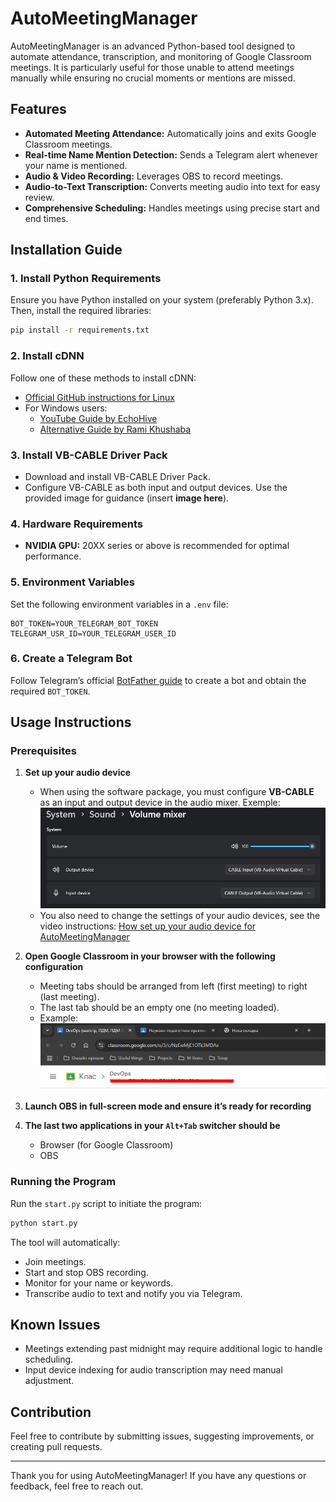 # AutoMeetingManager

AutoMeetingManager is an advanced Python-based tool designed to automate attendance, transcription, and monitoring of Google Classroom meetings. It is particularly useful for those unable to attend meetings manually while ensuring no crucial moments or mentions are missed.

## Features

- **Automated Meeting Attendance:** Automatically joins and exits Google Classroom meetings.
- **Real-time Name Mention Detection:** Sends a Telegram alert whenever your name is mentioned.
- **Audio & Video Recording:** Leverages OBS to record meetings.
- **Audio-to-Text Transcription:** Converts meeting audio into text for easy review.
- **Comprehensive Scheduling:** Handles meetings using precise start and end times.

## Installation Guide

### 1. Install Python Requirements

Ensure you have Python installed on your system (preferably Python 3.x). Then, install the required libraries:

```bash
pip install -r requirements.txt
```

### 2. Install cDNN

Follow one of these methods to install cDNN:

- [Official GitHub instructions for Linux](https://github.com/SYSTRAN/faster-whisper?tab=readme-ov-file#requirements)
- For Windows users:
  - [YouTube Guide by EchoHive](https://www.youtube.com/watch?app=desktop\&v=CfSGIj9QECc\&ab_channel=echohive)
  - [Alternative Guide by Rami Khushaba](https://www.youtube.com/watch?v=Kyc0AgMIBSU\&ab_channel=RamiKhushaba)

### 3. Install VB-CABLE Driver Pack

- Download and install VB-CABLE Driver Pack.
- Configure VB-CABLE as both input and output devices. Use the provided image for guidance (insert **image here**).

### 4. Hardware Requirements

- **NVIDIA GPU:** 20XX series or above is recommended for optimal performance.

### 5. Environment Variables

Set the following environment variables in a `.env` file:

```
BOT_TOKEN=YOUR_TELEGRAM_BOT_TOKEN
TELEGRAM_USR_ID=YOUR_TELEGRAM_USER_ID
```

### 6. Create a Telegram Bot

Follow Telegram’s official [BotFather guide](https://core.telegram.org/bots#botfather) to create a bot and obtain the required `BOT_TOKEN`.

## Usage Instructions

### Prerequisites

1. **Set up your audio device**

   - When using the software package, you must configure **VB-CABLE** as an input and output device in the audio mixer. Exemple:
   ![How sound mixer should look like](helpers/imgs/sound_mixer.png)
   - You also need to change the settings of your audio devices, see the video instructions: [How set up your audio device for AutoMeetingManager](https://youtu.be/YF9fj6e5oAg)

2. **Open Google Classroom in your browser with the following configuration**

   - Meeting tabs should be arranged from left (first meeting) to right (last meeting).
   - The last tab should be an empty one (no meeting loaded).
   - Example:
   ![How google should look like](helpers/imgs/google.png)

3. **Launch OBS in full-screen mode and ensure it’s ready for recording**

4. **The last two applications in your `Alt+Tab` switcher should be**

   - Browser (for Google Classroom)
   - OBS


### Running the Program

Run the `start.py` script to initiate the program:

```bash
python start.py
```

The tool will automatically:

- Join meetings.
- Start and stop OBS recording.
- Monitor for your name or keywords.
- Transcribe audio to text and notify you via Telegram.

## Known Issues

- Meetings extending past midnight may require additional logic to handle scheduling.
- Input device indexing for audio transcription may need manual adjustment.

## Contribution

Feel free to contribute by submitting issues, suggesting improvements, or creating pull requests.

---

Thank you for using AutoMeetingManager! If you have any questions or feedback, feel free to reach out.

